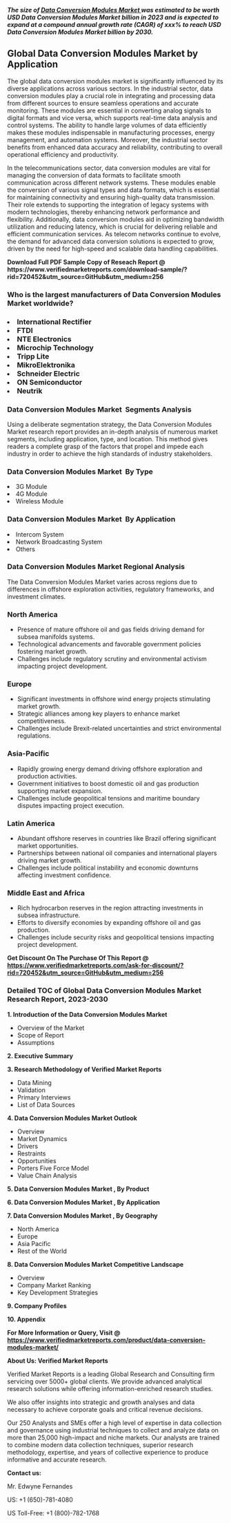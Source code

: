 <p><em><strong>The size of <a href="https://www.verifiedmarketreports.com/download-sample/?rid=720452&utm_source=GitHub&utm_medium=256" target="_blank">Data Conversion Modules Market </a> was estimated to be worth USD Data Conversion Modules Market billion in 2023 and is expected to expand at a compound annual growth rate (CAGR) of xxx% to reach USD Data Conversion Modules Market billion by 2030.</strong></em><br /><h2>Global Data Conversion Modules Market by Application</h2><p>The global data conversion modules market is significantly influenced by its diverse applications across various sectors. In the industrial sector, data conversion modules play a crucial role in integrating and processing data from different sources to ensure seamless operations and accurate monitoring. These modules are essential in converting analog signals to digital formats and vice versa, which supports real-time data analysis and control systems. The ability to handle large volumes of data efficiently makes these modules indispensable in manufacturing processes, energy management, and automation systems. Moreover, the industrial sector benefits from enhanced data accuracy and reliability, contributing to overall operational efficiency and productivity.</p><p>In the telecommunications sector, data conversion modules are vital for managing the conversion of data formats to facilitate smooth communication across different network systems. These modules enable the conversion of various signal types and data formats, which is essential for maintaining connectivity and ensuring high-quality data transmission. Their role extends to supporting the integration of legacy systems with modern technologies, thereby enhancing network performance and flexibility. Additionally, data conversion modules aid in optimizing bandwidth utilization and reducing latency, which is crucial for delivering reliable and efficient communication services. As telecom networks continue to evolve, the demand for advanced data conversion solutions is expected to grow, driven by the need for high-speed and scalable data handling capabilities.</p></p><p id="" class=""><strong>Download Full PDF Sample Copy of Reseach Report @ <a target="">https://www.verifiedmarketreports.com/download-sample/?rid=720452&utm_source=GitHub&utm_medium=256</a></strong></p><h3 id="" class="">Who is the largest manufacturers of&nbsp;Data Conversion Modules Market worldwide?</h3><h3 class=""></Li><Li>International Rectifier</Li><Li> FTDI</Li><Li> NTE Electronics</Li><Li> Microchip Technology</Li><Li> Tripp Lite</Li><Li> MikroElektronika</Li><Li> Schneider Electric</Li><Li> ON Semiconductor</Li><Li> Neutrik</h3><h3 id="" class="">Data Conversion Modules Market &nbsp;Segments Analysis</h3><p id="" class="">Using a deliberate segmentation strategy, the Data Conversion Modules Market research report provides an in-depth analysis of numerous market segments, including application, type, and location. This method gives readers a complete grasp of the factors that propel and impede each industry in order to achieve the high standards of industry stakeholders.</p><h3 id="" class="">Data Conversion Modules Market &nbsp;By Type</h3><p></Li><Li>3G Module</Li><Li> 4G Module</Li><Li> Wireless Module</p><h3 id="" class="">Data Conversion Modules Market &nbsp;By Application</h3><p class=""></Li><Li>Intercom System</Li><Li> Network Broadcasting System</Li><Li> Others</p><h3 id="" class="">Data Conversion Modules Market Regional Analysis</h3><p id="" class="">The Data Conversion Modules Market varies across regions due to differences in offshore exploration activities, regulatory frameworks, and investment climates.</p><h3 id="" class="">North America</h3><ul><li>Presence of mature offshore oil and gas fields driving demand for subsea manifolds systems.</li><li>Technological advancements and favorable government policies fostering market growth.</li><li>Challenges include regulatory scrutiny and environmental activism impacting project development.</li></ul><h3 id="" class="">Europe</h3><ul><li>Significant investments in offshore wind energy projects stimulating market growth.</li><li>Strategic alliances among key players to enhance market competitiveness.</li><li>Challenges include Brexit-related uncertainties and strict environmental regulations.</li></ul><h3 id="" class="">Asia-Pacific</h3><ul><li>Rapidly growing energy demand driving offshore exploration and production activities.</li><li>Government initiatives to boost domestic oil and gas production supporting market expansion.</li><li>Challenges include geopolitical tensions and maritime boundary disputes impacting project execution.</li></ul><h3 id="" class="">Latin America</h3><ul><li>Abundant offshore reserves in countries like Brazil offering significant market opportunities.</li><li>Partnerships between national oil companies and international players driving market growth.</li><li>Challenges include political instability and economic downturns affecting investment confidence.</li></ul><h3 id="" class="">Middle East and Africa</h3><ul><li>Rich hydrocarbon reserves in the region attracting investments in subsea infrastructure.</li><li>Efforts to diversify economies by expanding offshore oil and gas production.</li><li>Challenges include security risks and geopolitical tensions impacting project development.</li></ul><p id="" class=""><strong>Get Discount On The Purchase Of This Report @ <a href="https://www.verifiedmarketreports.com/ask-for-discount/?rid=720452&utm_source=GitHub&utm_medium=256" target="_blank">https://www.verifiedmarketreports.com/ask-for-discount/?rid=720452&utm_source=GitHub&utm_medium=256</a></strong></p><h3 id="" class="">Detailed TOC of Global Data Conversion Modules Market Research Report, 2023-2030</h3><p id="" class=""><strong>1. Introduction of the Data Conversion Modules Market </strong></p><ul><li>Overview of the Market</li><li>Scope of Report</li><li>Assumptions</li></ul><p id="" class=""><strong>2. Executive Summary</strong></p><p id="" class=""><strong>3. Research Methodology of Verified Market Reports</strong></p><ul><li>Data Mining</li><li>Validation</li><li>Primary Interviews</li><li>List of Data Sources</li></ul><p id="" class=""><strong>4. Data Conversion Modules Market Outlook</strong></p><ul><li>Overview</li><li>Market Dynamics</li><li>Drivers</li><li>Restraints</li><li>Opportunities</li><li>Porters Five Force Model</li><li>Value Chain Analysis</li></ul><p id="" class=""><strong>5. Data Conversion Modules Market , By Product</strong></p><p id="" class=""><strong>6. Data Conversion Modules Market , By Application</strong></p><p id="" class=""><strong>7. Data Conversion Modules Market , By Geography</strong></p><ul><li>North America</li><li>Europe</li><li>Asia Pacific</li><li>Rest of the World</li></ul><p id="" class=""><strong>8. Data Conversion Modules Market Competitive Landscape</strong></p><ul><li>Overview</li><li>Company Market Ranking</li><li>Key Development Strategies</li></ul><p id="" class=""><strong>9. Company Profiles</strong></p><p id="" class=""><strong>10. Appendix</strong></p><p id="" class=""><strong>For More Information or Query, Visit @ <a href="https://www.verifiedmarketreports.com/product/data-conversion-modules-market/" target="_blank">https://www.verifiedmarketreports.com/product/data-conversion-modules-market/</a></strong></p><p id="" class=""><strong>About Us: Verified Market Reports</strong></p><p id="" class="">Verified Market Reports is a leading Global Research and Consulting firm servicing over 5000+ global clients. We provide advanced analytical research solutions while offering information-enriched research studies.</p><p id="" class="">We also offer insights into strategic and growth analyses and data necessary to achieve corporate goals and critical revenue decisions.</p><p id="" class="">Our 250 Analysts and SMEs offer a high level of expertise in data collection and governance using industrial techniques to collect and analyze data on more than 25,000 high-impact and niche markets. Our analysts are trained to combine modern data collection techniques, superior research methodology, expertise, and years of collective experience to produce informative and accurate research.</p><p id="" class=""><strong>Contact us:</strong></p><p id="" class="">Mr. Edwyne Fernandes</p><p id="" class="">US: +1 (650)-781-4080</p><p id="" class="">US Toll-Free: +1 (800)-782-1768</p>
